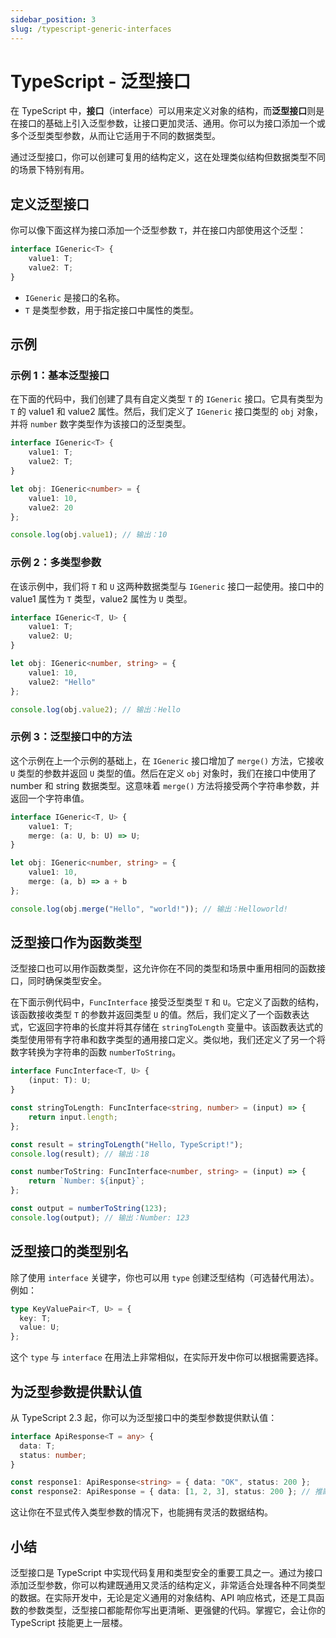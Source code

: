 ```yaml
---
sidebar_position: 3
slug: /typescript-generic-interfaces
---
```


# TypeScript - 泛型接口

在 TypeScript 中，**接口**（interface）可以用来定义对象的结构，而**泛型接口**则是在接口的基础上引入泛型参数，让接口更加灵活、通用。你可以为接口添加一个或多个泛型类型参数，从而让它适用于不同的数据类型。

通过泛型接口，你可以创建可复用的结构定义，这在处理类似结构但数据类型不同的场景下特别有用。



## 定义泛型接口

你可以像下面这样为接口添加一个泛型参数 `T`，并在接口内部使用这个泛型：

```typescript
interface IGeneric<T> {
    value1: T;
    value2: T;
}
```

- `IGeneric` 是接口的名称。
- `T` 是类型参数，用于指定接口中属性的类型。



## 示例

### 示例 1：基本泛型接口

在下面的代码中，我们创建了具有自定义类型 `T` 的 `IGeneric` 接口。它具有类型为 `T` 的 value1 和 value2 属性。然后，我们定义了 `IGeneric` 接口类型的 `obj` 对象，并将 `number` 数字类型作为该接口的泛型类型。

```typescript showLineNumbers
interface IGeneric<T> {
    value1: T;
    value2: T;
}

let obj: IGeneric<number> = {
    value1: 10,
    value2: 20
};

console.log(obj.value1); // 输出：10
```



### 示例 2：多类型参数

在该示例中，我们将 `T` 和 `U` 这两种数据类型与 `IGeneric` 接口一起使用。接口中的 value1 属性为 `T` 类型，value2 属性为 `U` 类型。

```typescript showLineNumbers
interface IGeneric<T, U> {
    value1: T;
    value2: U;
}

let obj: IGeneric<number, string> = {
    value1: 10,
    value2: "Hello"
};

console.log(obj.value2); // 输出：Hello
```



### 示例 3：泛型接口中的方法

这个示例在上一个示例的基础上，在 `IGeneric` 接口增加了 `merge()` 方法，它接收 `U` 类型的参数并返回 `U` 类型的值。然后在定义 `obj` 对象时，我们在接口中使用了 number 和 string 数据类型。这意味着 `merge()` 方法将接受两个字符串参数，并返回一个字符串值。

```typescript showLineNumbers
interface IGeneric<T, U> {
    value1: T;
    merge: (a: U, b: U) => U;
}

let obj: IGeneric<number, string> = {
    value1: 10,
    merge: (a, b) => a + b
};

console.log(obj.merge("Hello", "world!")); // 输出：Helloworld!
```



## 泛型接口作为函数类型

泛型接口也可以用作函数类型，这允许你在不同的类型和场景中重用相同的函数接口，同时确保类型安全。

在下面示例代码中，`FuncInterface` 接受泛型类型 `T` 和 `U`。它定义了函数的结构，该函数接收类型 `T` 的参数并返回类型 `U` 的值。然后，我们定义了一个函数表达式，它返回字符串的长度并将其存储在 `stringToLength` 变量中。该函数表达式的类型使用带有字符串和数字类型的通用接口定义。类似地，我们还定义了另一个将数字转换为字符串的函数 `numberToString`。

```typescript showLineNumbers
interface FuncInterface<T, U> {
    (input: T): U;
}

const stringToLength: FuncInterface<string, number> = (input) => {
    return input.length;
};

const result = stringToLength("Hello, TypeScript!");
console.log(result); // 输出：18

const numberToString: FuncInterface<number, string> = (input) => {
    return `Number: ${input}`;
};

const output = numberToString(123);
console.log(output); // 输出：Number: 123
```



## 泛型接口的类型别名

除了使用 `interface` 关键字，你也可以用 `type` 创建泛型结构（可选替代用法）。例如：

```typescript
type KeyValuePair<T, U> = {
  key: T;
  value: U;
};
```

这个 `type` 与 `interface` 在用法上非常相似，在实际开发中你可以根据需要选择。



## 为泛型参数提供默认值

从 TypeScript 2.3 起，你可以为泛型接口中的类型参数提供默认值：

```typescript showLineNumbers
interface ApiResponse<T = any> {
  data: T;
  status: number;
}

const response1: ApiResponse<string> = { data: "OK", status: 200 };
const response2: ApiResponse = { data: [1, 2, 3], status: 200 }; // 推断为 any
```

这让你在不显式传入类型参数的情况下，也能拥有灵活的数据结构。



## 小结

泛型接口是 TypeScript 中实现代码复用和类型安全的重要工具之一。通过为接口添加泛型参数，你可以构建既通用又灵活的结构定义，非常适合处理各种不同类型的数据。在实际开发中，无论是定义通用的对象结构、API 响应格式，还是工具函数的参数类型，泛型接口都能帮你写出更清晰、更强健的代码。掌握它，会让你的 TypeScript 技能更上一层楼。
